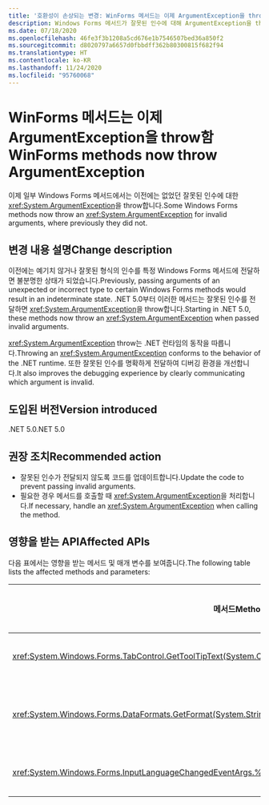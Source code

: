 ```yaml
---
title: '호환성이 손상되는 변경: WinForms 메서드는 이제 ArgumentException을 throw함'
description: Windows Forms 메서드가 잘못된 인수에 대해 ArgumentException을 throw하는 .NET 5.0의 호환성이 손상되는 변경에 대해 알아봅니다.
ms.date: 07/18/2020
ms.openlocfilehash: 46fe3f3b1208a5cd676e1b7546507bed36a850f2
ms.sourcegitcommit: d8020797a6657d0fbbdff362b80300815f682f94
ms.translationtype: HT
ms.contentlocale: ko-KR
ms.lasthandoff: 11/24/2020
ms.locfileid: "95760068"
---
```

# <a name="winforms-methods-now-throw-argumentexception"></a><span data-ttu-id="02a13-103">WinForms 메서드는 이제 ArgumentException을 throw함</span><span class="sxs-lookup"><span data-stu-id="02a13-103">WinForms methods now throw ArgumentException</span></span>

<span data-ttu-id="02a13-104">이제 일부 Windows Forms 메서드에서는 이전에는 없었던 잘못된 인수에 대한 <xref:System.ArgumentException>을 throw합니다.</span><span class="sxs-lookup"><span data-stu-id="02a13-104">Some Windows Forms methods now throw an <xref:System.ArgumentException> for invalid arguments, where previously they did not.</span></span>

## <a name="change-description"></a><span data-ttu-id="02a13-105">변경 내용 설명</span><span class="sxs-lookup"><span data-stu-id="02a13-105">Change description</span></span>

<span data-ttu-id="02a13-106">이전에는 예기치 않거나 잘못된 형식의 인수를 특정 Windows Forms 메서드에 전달하면 불분명한 상태가 되었습니다.</span><span class="sxs-lookup"><span data-stu-id="02a13-106">Previously, passing arguments of an unexpected or incorrect type to certain Windows Forms methods would result in an indeterminate state.</span></span> <span data-ttu-id="02a13-107">.NET 5.0부터 이러한 메서드는 잘못된 인수를 전달하면 <xref:System.ArgumentException>을 throw합니다.</span><span class="sxs-lookup"><span data-stu-id="02a13-107">Starting in .NET 5.0, these methods now throw an <xref:System.ArgumentException> when passed invalid arguments.</span></span>

<span data-ttu-id="02a13-108"><xref:System.ArgumentException> throw는 .NET 런타임의 동작을 따릅니다.</span><span class="sxs-lookup"><span data-stu-id="02a13-108">Throwing an <xref:System.ArgumentException> conforms to the behavior of the .NET runtime.</span></span> <span data-ttu-id="02a13-109">또한 잘못된 인수를 명확하게 전달하여 디버깅 환경을 개선합니다.</span><span class="sxs-lookup"><span data-stu-id="02a13-109">It also improves the debugging experience by clearly communicating which argument is invalid.</span></span>

## <a name="version-introduced"></a><span data-ttu-id="02a13-110">도입된 버전</span><span class="sxs-lookup"><span data-stu-id="02a13-110">Version introduced</span></span>

<span data-ttu-id="02a13-111">.NET 5.0</span><span class="sxs-lookup"><span data-stu-id="02a13-111">.NET 5.0</span></span>

## <a name="recommended-action"></a><span data-ttu-id="02a13-112">권장 조치</span><span class="sxs-lookup"><span data-stu-id="02a13-112">Recommended action</span></span>

- <span data-ttu-id="02a13-113">잘못된 인수가 전달되지 않도록 코드를 업데이트합니다.</span><span class="sxs-lookup"><span data-stu-id="02a13-113">Update the code to prevent passing invalid arguments.</span></span>
- <span data-ttu-id="02a13-114">필요한 경우 메서드를 호출할 때 <xref:System.ArgumentException>을 처리합니다.</span><span class="sxs-lookup"><span data-stu-id="02a13-114">If necessary, handle an <xref:System.ArgumentException> when calling the method.</span></span>

## <a name="affected-apis"></a><span data-ttu-id="02a13-115">영향을 받는 API</span><span class="sxs-lookup"><span data-stu-id="02a13-115">Affected APIs</span></span>

<span data-ttu-id="02a13-116">다음 표에서는 영향을 받는 메서드 및 매개 변수를 보여줍니다.</span><span class="sxs-lookup"><span data-stu-id="02a13-116">The following table lists the affected methods and parameters:</span></span>

| <span data-ttu-id="02a13-117">메서드</span><span class="sxs-lookup"><span data-stu-id="02a13-117">Method</span></span> | <span data-ttu-id="02a13-118">매개 변수 이름</span><span class="sxs-lookup"><span data-stu-id="02a13-118">Parameter name</span></span> | <span data-ttu-id="02a13-119">조건</span><span class="sxs-lookup"><span data-stu-id="02a13-119">Condition</span></span> | <span data-ttu-id="02a13-120">추가된 버전</span><span class="sxs-lookup"><span data-stu-id="02a13-120">Version added</span></span> |
|-|-|-|-|
| <xref:System.Windows.Forms.TabControl.GetToolTipText(System.Object)?displayProperty=fullName> | `item` | <span data-ttu-id="02a13-121">인수가 <xref:System.Windows.Forms.TabPage> 형식이 아닙니다.</span><span class="sxs-lookup"><span data-stu-id="02a13-121">Argument is not of type <xref:System.Windows.Forms.TabPage>.</span></span> | <span data-ttu-id="02a13-122">미리 보기 1</span><span class="sxs-lookup"><span data-stu-id="02a13-122">Preview 1</span></span> |
| <xref:System.Windows.Forms.DataFormats.GetFormat(System.String)?displayProperty=fullName> | `format` | <span data-ttu-id="02a13-123">인수는 `null`, <xref:System.String.Empty?displayProperty=nameWithType> 또는 공백입니다.</span><span class="sxs-lookup"><span data-stu-id="02a13-123">Argument is `null`, <xref:System.String.Empty?displayProperty=nameWithType>, or white space.</span></span> | <span data-ttu-id="02a13-124">Preview 5</span><span class="sxs-lookup"><span data-stu-id="02a13-124">Preview 5</span></span> |
| <xref:System.Windows.Forms.InputLanguageChangedEventArgs.%23ctor(System.Globalization.CultureInfo,System.Byte)> | `culture` | <span data-ttu-id="02a13-125">지정된 문화권의 `InputLanguage`를 검색할 수 없습니다.</span><span class="sxs-lookup"><span data-stu-id="02a13-125">Unable to retrieve an `InputLanguage` for the specified culture.</span></span> | <span data-ttu-id="02a13-126">미리 보기 7</span><span class="sxs-lookup"><span data-stu-id="02a13-126">Preview 7</span></span> |

<!--

### Affected APIs

- `M:System.Windows.Forms.TabControl.GetToolTipText(System.Object)`
- `M:System.Windows.Forms.DataFormats.GetFormat(System.String)`
- `M:System.Windows.Forms.InputLanguageChangedEventArgs.%23ctor(System.Globalization.CultureInfo,System.Byte)`

### Category

Windows Forms

-->
